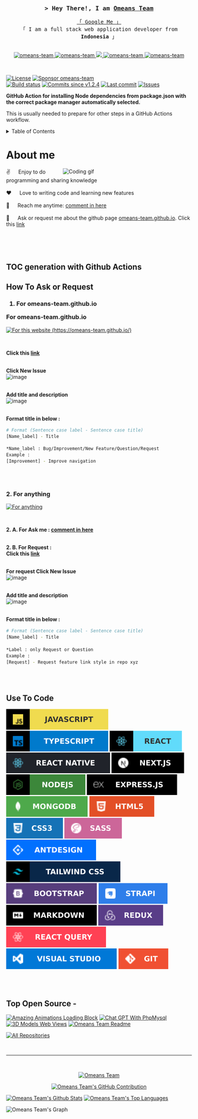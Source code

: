 <!-- Intro  -->
<h3 align="center">
        <samp>&gt; Hey There!, I am
                <b><a target="_blank" href="https://omeans-team.github.io">Omeans Team</a></b>
        </samp>
</h3>


<p align="center"> 
  <samp>
    <a href="https://www.google.com/search?q=omeans_team">「 Google Me 」</a>
    <br>
    「 I am a full stack web application developer from <b>Indonesia</b> 」
    <br>
    <br>
  </samp>
</p>

<p align="center">
 <a href="https://omeans-team.github.io" target="blank">
  <img src="https://img.shields.io/badge/Website-DC143C?style=for-the-badge&logo=medium&logoColor=white" alt="omeans-team" />
 </a>
 <a href="https://linkedin.com/in/arishadisopiyan" target="_blank">
  <img src="https://img.shields.io/badge/LinkedIn-0077B5?style=for-the-badge&logo=linkedin&logoColor=white" alt="omeans-team"/>
 </a>
 <!-- <a href="https://dev.to/omeans-team" target="_blank">
  <img src="https://img.shields.io/badge/dev.to-0A0A0A?style=for-the-badge&logo=dev.to&logoColor=white" alt="omeans-team" />
 </a> -->
 <a href="https://twitter.com/omeans_team" target="_blank">
  <img src="https://img.shields.io/badge/Twitter-1DA1F2?style=for-the-badge&logo=twitter&logoColor=white" />
 </a>
 <a href="https://instagram.com/omeans_team" target="_blank">
  <img src="https://img.shields.io/badge/Instagram-fe4164?style=for-the-badge&logo=instagram&logoColor=white" alt="omeans-team" />
 </a> 
 <a href="https://facebook.com/omeans-team.dev" target="_blank">
  <img src="https://img.shields.io/badge/Facebook-20BEFF?&style=for-the-badge&logo=facebook&logoColor=white" alt="omeans-team"  />
  </a> 
</p>
<br />

<a href="https://raw.githubusercontent.com/omeans-team/omeans-team/master/license.txt"><img src="https://img.shields.io/github/license/jaid/action-npm-install?style=flat-square" alt="License"/></a> <a href="https://github.com/sponsors/omeans-team"><img src="https://img.shields.io/badge/<3-Sponsor-FF45F1?style=flat-square" alt="Sponsor omeans-team"/></a>  
<a href="https://actions-badge.atrox.dev/omeans-team/omeans-team/goto"><img src="https://img.shields.io/endpoint.svg?style=flat-square&url=https%3A%2F%2Factions-badge.atrox.dev%2Fjaid%2Faction-npm-install%2Fbadge" alt="Build status"/></a> <a href="https://github.com/jaid/action-npm-install/commits"><img src="https://img.shields.io/github/commits-since/jaid/action-npm-install/v1.2.4?style=flat-square&logo=github" alt="Commits since v1.2.4"/></a> <a href="https://github.com/jaid/action-npm-install/commits"><img src="https://img.shields.io/github/last-commit/jaid/action-npm-install?style=flat-square&logo=github" alt="Last commit"/></a> <a href="https://github.com/jaid/action-npm-install/issues"><img src="https://img.shields.io/github/issues/jaid/action-npm-install?style=flat-square&logo=github" alt="Issues"/></a>  

**GitHub Action for installing Node dependencies from package.json with the correct package manager automatically selected.**


This is usually needed to prepare for other steps in a GitHub Actions workflow.

<!-- TABLE OF CONTENTS -->
<details>
  <summary>Table of Contents</summary>
  <ol>
    <li>
      <a href="#about-me">About me</a>
    </li>
    <li>
      <a href="#how-to-ask-or-request">How To Ask or Request</a>
      <ul>
        <li><a href="#for-omeans-team.github.io">For omeans-team.github.io</a></li>
        <li><a href="#installation">Installation</a></li>
      </ul>
    </li>
    <li><a href="#usage">Usage</a></li>
    <li><a href="#roadmap">Roadmap</a></li>
    <li><a href="#contributing">Contributing</a></li>
    <li><a href="#license">License</a></li>
    <li><a href="#contact">Contact</a></li>
    <li><a href="#acknowledgments">Acknowledgments</a></li>
  </ol>
</details>

<!-- About Section -->
 # About me
 
<p>
 <img align="right" width="350" src="/assets/programmer.gif" alt="Coding gif" />
  
 ✌️ &emsp; Enjoy to do programming and sharing knowledge <br/><br/>
 ❤️ &emsp; Love to writing code and learning new features<br/><br/>
 📧 &emsp; Reach me anytime: [comment in here](https://github.com/omeans-team/omeans-team/issues/1)<br/><br/>
 💬 &emsp; Ask or request me about the github page [omeans-team.github.io](https://omeans-team.github.io/). Click this [link](https://github.com/omeans-team/omeans-team.github.io/issues)

</p>

<br/>
<br/>
<br/>

TOC generation with Github Actions
----------------------------------
## How To Ask or Request
### <ol><li>For omeans-team.github.io</li></ol> For omeans-team.github.io

<p align="left">
  <a href="https://omeans-team.github.io/" target="_blank"><img alt="For this website (https://omeans-team.github.io/)" title="For this website (https://omeans-team.github.io/)" src="https://img.shields.io/badge/-For%20this%20website%20Omeans%20Team-e47909?style=for-the-badge&logo=koding&logoColor=white"/></a>
</p>
<br>

**Click this [link](https://github.com/omeans-team/omeans-team.github.io/issues)**
<br>
<br>

**Click New Issue**
<br>
![image](https://github.com/omeans-team/omeans-team/assets/47584746/7793a89f-47e9-4cb4-be4d-a1d06c3de01c)
<br>
<br>

**Add title and description**
<br>
![image](https://github.com/omeans-team/omeans-team/assets/47584746/f9fd64c1-61c8-42e8-96cb-ba1b79924596)
<br>
<br>

**Format title in below  :**
```bash
# Format (Sentence case label - Sentence case title)
[Name_label] - Title

*Name_label : Bug/Improvement/New Feature/Question/Request
Example :
[Improvement] - Improve navigation
```

<br/>
<br/>

### 2. For anything

<p align="left">
  <a href="https://github.com/omeans-team" target="_blank"><img alt="For anything" title="For anything" src="https://img.shields.io/badge/-For%20anything-ff7b72?style=for-the-badge&logo=koding&logoColor=white"/></a>
</p>
<br>

**2. A. For Ask me : [comment in here](https://github.com/omeans-team/omeans-team/issues/1)**
<br>
<br>

**2. B. For Request :**
<br>
**Click this [link](https://github.com/omeans-team/omeans-team/issues)**
<br>
<br>

**For request Click New Issue**
<br>
![image](https://github.com/omeans-team/omeans-team/assets/47584746/7793a89f-47e9-4cb4-be4d-a1d06c3de01c)
<br>
<br>

**Add title and description**
<br>
![image](https://github.com/omeans-team/omeans-team/assets/47584746/f9fd64c1-61c8-42e8-96cb-ba1b79924596)
<br>
<br>

**Format title in below  :**
```bash
# Format (Sentence case label - Sentence case title)
[Name_label] - Title

*Label : only Request or Question
Example :
[Request] - Request feature link style in repo xyz
```
<br>
<br>


## Use To Code

![Javascript](https://raw.githubusercontent.com/omeans-team/img/main/svg/JAVASCRIPT.svg)
![Typescript](https://raw.githubusercontent.com/omeans-team/img/main/svg/TYPESCRIPT.svg)
![React](https://raw.githubusercontent.com/omeans-team/img/main/svg/REACT.svg)
![React Native](https://raw.githubusercontent.com/omeans-team/img/main/svg/REACT-NATIVE.svg)
![Next.js](https://raw.githubusercontent.com/omeans-team/img/main/svg/NEXT-JS.svg)
![Nodejs](https://raw.githubusercontent.com/omeans-team/img/main/svg/NODEJS.svg)
![Express.js](https://raw.githubusercontent.com/omeans-team/img/main/svg/EXPRESS-JS.svg)
![MongoDB](https://raw.githubusercontent.com/omeans-team/img/main/svg/MONGODB.svg)
![HTML](https://raw.githubusercontent.com/omeans-team/img/main/svg/HTML5.svg)
![CSS3](https://raw.githubusercontent.com/omeans-team/img/main/svg/CSS3.svg)
![SASS Badge](https://raw.githubusercontent.com/omeans-team/img/main/svg/SASS.svg)
![Ant-Design](https://raw.githubusercontent.com/omeans-team/img/main/svg/ANTDESIGN.svg)
![Tailwind](https://raw.githubusercontent.com/omeans-team/img/main/svg/TAILWIND-CSS.svg)
![Bootstrap](https://raw.githubusercontent.com/omeans-team/img/main/svg/BOOTSTRAP.svg)
![Strapi](https://raw.githubusercontent.com/omeans-team/img/main/svg/STRAPI.svg)
![Markdown](https://raw.githubusercontent.com/omeans-team/img/main/svg/MARKDOWN.svg)
![Redux](https://raw.githubusercontent.com/omeans-team/img/main/svg/REDUX.svg)
![React Query](https://raw.githubusercontent.com/omeans-team/img/main/svg/REACT-QUERY.svg)
![VSCode](https://raw.githubusercontent.com/omeans-team/img/main/svg/VISUAL-STUDIO.svg)
![Git](https://raw.githubusercontent.com/omeans-team/img/main/svg/GIT.svg)

<br/>
<br>

## Top Open Source -
[![Amazing Animations Loading Block](https://github-readme-stats.vercel.app/api/pin/?username=omeans-team&repo=omeans-color-loading-animation-of-nine-blocks&border_color=E47909&bg_color=0D1117&title_color=C9D1D9&text_color=8B949E&icon_color=E47909)](https://github.com/omeans-team/omeans-color-loading-animation-of-nine-blocks)
[![Chat GPT With PhpMysql](https://github-readme-stats.vercel.app/api/pin/?username=omeans-team&repo=ChatGptPhpMySql&border_color=E47909&bg_color=0D1117&title_color=C9D1D9&text_color=8B949E&icon_color=E47909)](https://github.com/omeans-team/ChatGptPhpMySql)
[![3D Models Web Views](https://github-readme-stats.vercel.app/api/pin/?username=omeans-team&repo=Arishadisopiyan3DModelsView&border_color=E47909&bg_color=0D1117&title_color=C9D1D9&text_color=8B949E&icon_color=E47909)](https://github.com/omeans-team/Arishadisopiyan3DModelsView)
[![Omeans Team Readme](https://github-readme-stats.vercel.app/api/pin/?username=omeans-team&repo=omeans-team&border_color=E47909&bg_color=0D1117&title_color=C9D1D9&text_color=8B949E&icon_color=E47909)](https://github.com/omeans-team/omeans-team)

<p align="left">
  <a href="https://github.com/omeans-team?tab=repositories" target="_blank"><img alt="All Repositories" title="All Repositories" src="https://img.shields.io/badge/-All%20Repos-2962FF?style=for-the-badge&logo=koding&logoColor=white"/></a>
</p>

<br/>
<hr/>
<br/>

<p align="center">
  <a href="https://github.com/omeans-team">
    <img src="https://github-readme-streak-stats.herokuapp.com/?user=omeans-team&theme=radical&border=E47909&background=0D1117" alt="Omeans Team"/>
  </a>
</p>

<p align="center">
  <a href="https://github.com/omeans-team">
    <img src="https://github-profile-summary-cards.vercel.app/api/cards/profile-details?username=omeans-team&theme=radical" alt="Omeans Team's GitHub Contribution"/>
  </a>
</p>

<a> 
    <a href="https://github.com/omeans-team"><img alt="Omeans Team's Github Stats" src="https://denvercoder1-github-readme-stats.vercel.app/api?username=omeans-team&show_icons=true&count_private=true&theme=react&border_color=E47909&bg_color=0D1117&title_color=F85D7F&icon_color=F8D866" height="192px" width="49.5%"/></a>
  <a href="https://github.com/omeans-team"><img alt="Omeans Team's Top Languages" src="https://denvercoder1-github-readme-stats.vercel.app/api/top-langs/?username=omeans-team&langs_count=8&layout=compact&theme=react&border_color=E47909&bg_color=0D1117&title_color=F85D7F&icon_color=F8D866" height="192px" width="49.5%"/></a>
  <br/>
</a>


![Omeans Team's Graph](https://github-readme-activity-graph.vercel.app/graph?username=omeans-team&custom_title=Omeans%20Team's%20GitHub%20Activity%20Graph&bg_color=0D1117&color=E47909&line=E47909&point=E47909&area_color=FFFFFF&title_color=FFFFFF&area=true)
